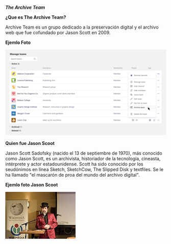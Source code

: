 _**The Archive Team**_

**¿Que es The Archive Team?**

Archive Team es un grupo dedicado a la preservación digital y el archivo web que fue cofundado por Jason Scott en 2009.

**Ejemlo Foto**

![archive](https://github.com/TonyGutierrez20/TonyGutierrez20-SMX2_M8UF1A1_The-Archive-Team---2009_TonyLahjaji/blob/main/989dc8b6-cd45-43b2-b6ec-c273b89f4c94.png)

**Quien fue Jason Scoot**

Jason Scott Sadofsky (nacido el 13 de septiembre de 1970), más conocido como Jason Scott, es un archivista, historiador de la tecnología, cineasta, intérprete y actor estadounidense. Scott ha sido conocido por los seudónimos en línea Sketch, SketchCow, The Slipped Disk y textfiles. Se le ha llamado "el mascarón de proa del mundo del archivo digital".

**Ejemlo foto Jason Scoot**

![Jason Scoor](https://github.com/TonyGutierrez20/TonyGutierrez20-SMX2_M8UF1A1_The-Archive-Team---2009_TonyLahjaji/blob/main/220px-Wikipedia_Day_New_York_January_2018_002.jpg)
